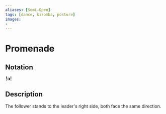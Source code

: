 ```yaml
---
aliases: [Semi-Open] 
tags: [dance, kizomba, posture] 
images:
-
---
```

# Promenade
## Notation
```
╿◨╿
```

## Description
The follower stands to the leader's right side, both face the same direction. 